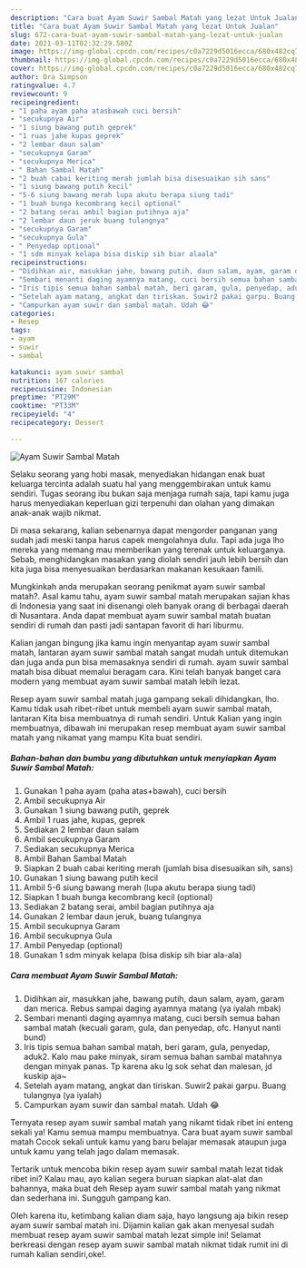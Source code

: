 ```yaml
---
description: "Cara buat Ayam Suwir Sambal Matah yang lezat Untuk Jualan"
title: "Cara buat Ayam Suwir Sambal Matah yang lezat Untuk Jualan"
slug: 672-cara-buat-ayam-suwir-sambal-matah-yang-lezat-untuk-jualan
date: 2021-03-11T02:32:29.580Z
image: https://img-global.cpcdn.com/recipes/c0a7229d5016ecca/680x482cq70/ayam-suwir-sambal-matah-foto-resep-utama.jpg
thumbnail: https://img-global.cpcdn.com/recipes/c0a7229d5016ecca/680x482cq70/ayam-suwir-sambal-matah-foto-resep-utama.jpg
cover: https://img-global.cpcdn.com/recipes/c0a7229d5016ecca/680x482cq70/ayam-suwir-sambal-matah-foto-resep-utama.jpg
author: Ora Simpson
ratingvalue: 4.7
reviewcount: 9
recipeingredient:
- "1 paha ayam paha atasbawah cuci bersih"
- "secukupnya Air"
- "1 siung bawang putih geprek"
- "1 ruas jahe kupas geprek"
- "2 lembar daun salam"
- "secukupnya Garam"
- "secukupnya Merica"
- " Bahan Sambal Matah"
- "2 buah cabai keriting merah jumlah bisa disesuaikan sih sans"
- "1 siung bawang putih kecil"
- "5-6 siung bawang merah lupa akutu berapa siung tadi"
- "1 buah bunga kecombrang kecil optional"
- "2 batang serai ambil bagian putihnya aja"
- "2 lembar daun jeruk buang tulangnya"
- "secukupnya Garam"
- "secukupnya Gula"
- " Penyedap optional"
- "1 sdm minyak kelapa bisa diskip sih biar alaala"
recipeinstructions:
- "Didihkan air, masukkan jahe, bawang putih, daun salam, ayam, garam dan merica. Rebus sampai daging ayamnya matang (ya iyalah mbak)"
- "Sembari menanti daging ayamnya matang, cuci bersih semua bahan sambal matah (kecuali garam, gula, dan penyedap, ofc. Hanyut nanti bund)"
- "Iris tipis semua bahan sambal matah, beri garam, gula, penyedap, aduk2. Kalo mau pake minyak, siram semua bahan sambal matahnya dengan minyak panas. Tp karena aku lg sok sehat dan malesan, jd kuskip aja~"
- "Setelah ayam matang, angkat dan tiriskan. Suwir2 pakai garpu. Buang tulangnya (ya iyalah)"
- "Campurkan ayam suwir dan sambal matah. Udah 😂"
categories:
- Resep
tags:
- ayam
- suwir
- sambal

katakunci: ayam suwir sambal 
nutrition: 167 calories
recipecuisine: Indonesian
preptime: "PT29M"
cooktime: "PT33M"
recipeyield: "4"
recipecategory: Dessert

---
```



![Ayam Suwir Sambal Matah](https://img-global.cpcdn.com/recipes/c0a7229d5016ecca/680x482cq70/ayam-suwir-sambal-matah-foto-resep-utama.jpg)

Selaku seorang yang hobi masak, menyediakan hidangan enak buat keluarga tercinta adalah suatu hal yang menggembirakan untuk kamu sendiri. Tugas seorang ibu bukan saja menjaga rumah saja, tapi kamu juga harus menyediakan keperluan gizi terpenuhi dan olahan yang dimakan anak-anak wajib nikmat.

Di masa  sekarang, kalian sebenarnya dapat mengorder panganan yang sudah jadi meski tanpa harus capek mengolahnya dulu. Tapi ada juga lho mereka yang memang mau memberikan yang terenak untuk keluarganya. Sebab, menghidangkan masakan yang diolah sendiri jauh lebih bersih dan kita juga bisa menyesuaikan berdasarkan makanan kesukaan famili. 



Mungkinkah anda merupakan seorang penikmat ayam suwir sambal matah?. Asal kamu tahu, ayam suwir sambal matah merupakan sajian khas di Indonesia yang saat ini disenangi oleh banyak orang di berbagai daerah di Nusantara. Anda dapat membuat ayam suwir sambal matah buatan sendiri di rumah dan pasti jadi santapan favorit di hari liburmu.

Kalian jangan bingung jika kamu ingin menyantap ayam suwir sambal matah, lantaran ayam suwir sambal matah sangat mudah untuk ditemukan dan juga anda pun bisa memasaknya sendiri di rumah. ayam suwir sambal matah bisa dibuat memalui beragam cara. Kini telah banyak banget cara modern yang membuat ayam suwir sambal matah lebih lezat.

Resep ayam suwir sambal matah juga gampang sekali dihidangkan, lho. Kamu tidak usah ribet-ribet untuk membeli ayam suwir sambal matah, lantaran Kita bisa membuatnya di rumah sendiri. Untuk Kalian yang ingin membuatnya, dibawah ini merupakan resep membuat ayam suwir sambal matah yang nikamat yang mampu Kita buat sendiri.

<!--inarticleads1-->

##### Bahan-bahan dan bumbu yang dibutuhkan untuk menyiapkan Ayam Suwir Sambal Matah:

1. Gunakan 1 paha ayam (paha atas+bawah), cuci bersih
1. Ambil secukupnya Air
1. Gunakan 1 siung bawang putih, geprek
1. Ambil 1 ruas jahe, kupas, geprek
1. Sediakan 2 lembar daun salam
1. Ambil secukupnya Garam
1. Sediakan secukupnya Merica
1. Ambil  Bahan Sambal Matah
1. Siapkan 2 buah cabai keriting merah (jumlah bisa disesuaikan sih, sans)
1. Gunakan 1 siung bawang putih kecil
1. Ambil 5-6 siung bawang merah (lupa akutu berapa siung tadi)
1. Siapkan 1 buah bunga kecombrang kecil (optional)
1. Sediakan 2 batang serai, ambil bagian putihnya aja
1. Gunakan 2 lembar daun jeruk, buang tulangnya
1. Ambil secukupnya Garam
1. Ambil secukupnya Gula
1. Ambil  Penyedap (optional)
1. Gunakan 1 sdm minyak kelapa (bisa diskip sih biar ala-ala)




<!--inarticleads2-->

##### Cara membuat Ayam Suwir Sambal Matah:

1. Didihkan air, masukkan jahe, bawang putih, daun salam, ayam, garam dan merica. Rebus sampai daging ayamnya matang (ya iyalah mbak)
1. Sembari menanti daging ayamnya matang, cuci bersih semua bahan sambal matah (kecuali garam, gula, dan penyedap, ofc. Hanyut nanti bund)
1. Iris tipis semua bahan sambal matah, beri garam, gula, penyedap, aduk2. Kalo mau pake minyak, siram semua bahan sambal matahnya dengan minyak panas. Tp karena aku lg sok sehat dan malesan, jd kuskip aja~
1. Setelah ayam matang, angkat dan tiriskan. Suwir2 pakai garpu. Buang tulangnya (ya iyalah)
1. Campurkan ayam suwir dan sambal matah. Udah 😂




Ternyata resep ayam suwir sambal matah yang nikamt tidak ribet ini enteng sekali ya! Kamu semua mampu membuatnya. Cara buat ayam suwir sambal matah Cocok sekali untuk kamu yang baru belajar memasak ataupun juga untuk kamu yang telah jago dalam memasak.

Tertarik untuk mencoba bikin resep ayam suwir sambal matah lezat tidak ribet ini? Kalau mau, ayo kalian segera buruan siapkan alat-alat dan bahannya, maka buat deh Resep ayam suwir sambal matah yang nikmat dan sederhana ini. Sungguh gampang kan. 

Oleh karena itu, ketimbang kalian diam saja, hayo langsung aja bikin resep ayam suwir sambal matah ini. Dijamin kalian gak akan menyesal sudah membuat resep ayam suwir sambal matah lezat simple ini! Selamat berkreasi dengan resep ayam suwir sambal matah nikmat tidak rumit ini di rumah kalian sendiri,oke!.

